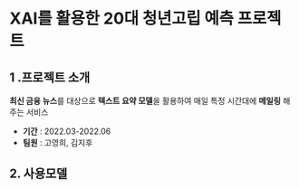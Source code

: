 # XAI를 활용한 20대 청년고립 예측 프로젝트
## 1 .프로젝트 소개
**최신 금융 뉴스**를 대상으로 **텍스트 요약 모델**을 활용하여 매일 특정 시간대에 **메일링** 해주는 서비스
- **기간** : 2022.03-2022.06
- **팀원** : 고영희, 김지후

## 2. 사용모델
